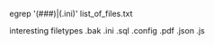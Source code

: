 egrep '(###)|(\.ini)' list_of_files.txt

interesting filetypes
.bak
.ini
.sql
.config
.pdf
.json
.js

